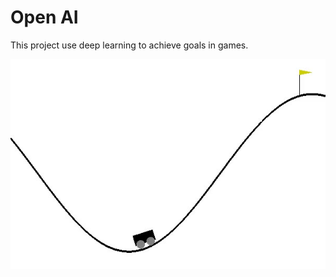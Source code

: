# Open AI
This project use deep learning to achieve goals in games.

![Screenshot](screenshot.jpg)

